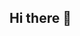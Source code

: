 ## Hi there 👋

<!--
I'm currently working on a discrete bubble model, which I am converting to simulate an alkaline water electrolyzer (AWE).
For this, I am learning C, the DBM setup, and the governing equations for an AWE.


-->

